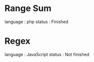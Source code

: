 # Range Sum
language : php
status : Finished


# Regex
language : JavaScript
status : Not finished

